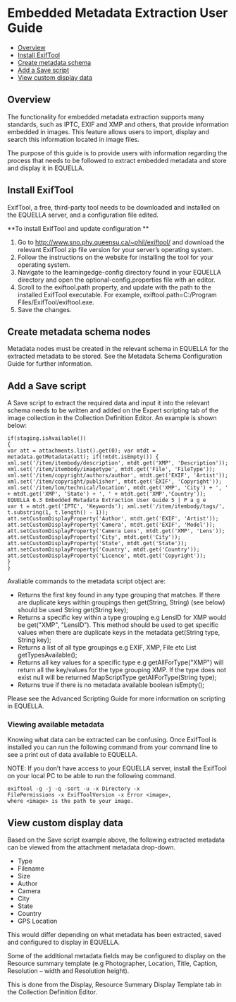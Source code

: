 # Embedded Metadata Extraction User Guide


* [Overview](#overview)
* [Install ExifTool](#install-exiftool)
* [Create metadata schema](#create-metadata-schema)
* [Add a Save script](#add-a-save-script)
* [View custom display data](#view-customer-display-data)

## Overview
The functionality for embedded metadata extraction supports many standards, such as IPTC, EXIF and XMP and others, that provide information embedded in images. This feature allows users to import, display and search this information located in image files.

The purpose of this guide is to provide users with information regarding the process that needs to be followed to extract embedded metadata and store and display it in EQUELLA.

## Install ExifTool
ExifTool, a free, third-party tool needs to be downloaded and installed on the EQUELLA server, and a configuration file edited.

**To install ExifTool and update configuration
**
1. Go to http://www.sno.phy.queensu.ca/~phil/exiftool/ and download the relevant ExifTool zip file version for your server’s operating system.
2. Follow the instructions on the website for installing the tool for your operating system.
3. Navigate to the learningedge-config directory found in your EQUELLA directory and open the optional-config.properties file with an editor.
4. Scroll to the exiftool.path property, and update with the path to the installed ExifTool executable. For example, exiftool.path=C:/Program Files/ExifTool/exiftool.exe.
5. Save the changes.

## Create metadata schema nodes

Metadata nodes must be created in the relevant schema in EQUELLA for the extracted metadata to be stored. See the  Metadata Schema Configuration Guide for further information.

## Add a Save script
A Save script to extract the required data and input it into the relevant schema needs to be written and added on the Expert scripting tab of the image collection in the Collection Definition Editor. An example is shown below:
```
if(staging.isAvailable())
{
var att = attachments.list().get(0); var mtdt = metadata.getMetadata(att); if(!mtdt.isEmpty()) { xml.set('/item/itembody/description', mtdt.get('XMP', 'Description'));
xml.set('/item/itembody/imagetype', mtdt.get('File', 'FileType'));
xml.set('/item/copyright/authors/author', mtdt.get('EXIF', 'Artist'));
xml.set('/item/copyright/publisher', mtdt.get('EXIF', 'Copyright'));
xml.set('/item/lom/technical/location', mtdt.get('XMP', 'City') + ', ' + mtdt.get('XMP', 'State') + ', ' + mtdt.get('XMP','Country'));
EQUELLA 6.3 Embedded Metadata Extraction User Guide 5 | P a g e
var t = mtdt.get('IPTC', 'Keywords'); xml.set('/item/itembody/tags/', t.substring(1, t.length() - 1));
att.setCustomDisplayProperty('Author', mtdt.get('EXIF', 'Artist'));
att.setCustomDisplayProperty('Camera', mtdt.get('EXIF', 'Model'));
att.setCustomDisplayProperty('Camera Lens', mtdt.get('XMP', 'Lens'));
att.setCustomDisplayProperty('City', mtdt.get('City'));
att.setCustomDisplayProperty('State', mtdt.get('State'));
att.setCustomDisplayProperty('Country', mtdt.get('Country'));
att.setCustomDisplayProperty('Licence', mtdt.get('Copyright'));
}
}
```

Avaliable commands to the metadata script object are:
* Returns the first key found in any type grouping that matches. If there are duplicate keys within groupings then get(String, String) (see below) should be used String get(String key);
* Returns a specific key within a type grouping e.g LensID for XMP would be get("XMP", "LensID"). This method should be used to get specific values when there are duplicate keys in the metadata get(String type, String key);
* Returns a list of all type groupings e.g EXIF, XMP, File etc List<String> getTypesAvailable();
* Returns all key values for a specific type e.g getAllForType("XMP") will return all the key/values for the type grouping XMP. If the type does not exist null will be returned MapScriptType getAllForType(String type);
* Returns true if there is no metadata available boolean isEmpty();

Please see the Advanced Scripting Guide for more information on scripting in EQUELLA.

### Viewing available metadata

Knowing what data can be extracted can be confusing. Once ExifTool is installed you can run the following command from your command line to see a print out of data available to EQUELLA.

NOTE: If you don’t have access to your EQUELLA server, install the ExifTool on your local PC to be able to run the following command.
```
exiftool -g -j -q -sort -u -x Directory -x 
FilePermissions -x ExifToolVersion -x Error <image>, 
where <image> is the path to your image.
```

## View custom display data
Based on the Save script example above, the following extracted metadata can be viewed from the attachment metadata drop-down. 

* Type
* Filename
* Size
* Author
* Camera
* City
* State
* Country
* GPS Location

This would differ depending on what metadata has been extracted, saved and configured to display in EQUELLA.

Some of the additional metadata fields may be configured to display on the Resource summary template (e.g Photographer, Location, Title, Caption, Resolution – width and Resolution height). 

This is done from the Display, Resource Summary Display Template tab in the Collection Definition Editor. 